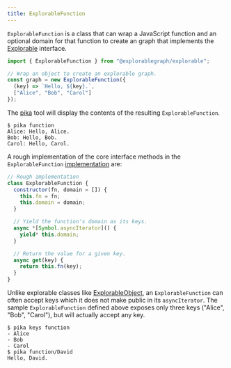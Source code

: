 ```yaml
---
title: ExplorableFunction
---
```


`ExplorableFunction` is a class that can wrap a JavaScript function and an optional domain for that function to create an graph that implements the [Explorable](Explorable.html) interface.

```js
import { ExplorableFunction } from "@explorablegraph/explorable";

// Wrap an object to create an explorable graph.
const graph = new ExplorableFunction({
  (key) => `Hello, ${key}.`,
  ["Alice", "Bob", "Carol"]
});
```

The [pika](/pika) tool will display the contents of the resulting `ExplorableFunction`.

```console
$ pika function
Alice: Hello, Alice.
Bob: Hello, Bob.
Carol: Hello, Carol.
```

A rough implementation of the core interface methods in the `ExplorableFunction` [implementation](https://github.com/ExplorableGraph/explorable/blob/main/src/core/ExplorableFunction.js) are:

```js
// Rough implementation
class ExplorableFunction {
  constructor(fn, domain = []) {
    this.fn = fn;
    this.domain = domain;
  }

  // Yield the function's domain as its keys.
  async *[Symbol.asyncIterator]() {
    yield* this.domain;
  }

  // Return the value for a given key.
  async get(key) {
    return this.fn(key);
  }
}
```

Unlike explorable classes like [ExplorableObject](ExplorableObject.html), an `ExplorableFunction` can often accept keys which it does not make public in its `asyncIterator`. The sample `ExplorableFunction` defined above exposes only three keys ("Alice", "Bob", "Carol"), but will actually accept any key.

```console
$ pika keys function
- Alice
- Bob
- Carol
$ pika function/David
Hello, David.
```
